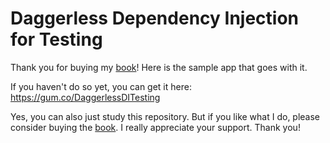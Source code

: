 # Daggerless Dependency Injection for Testing

Thank you for buying my [book](https://gum.co/DaggerlessDITesting)! Here is the sample app that goes with it.

If you haven't do so yet, you can get it here: https://gum.co/DaggerlessDITesting

Yes, you can also just study this repository. But if you like what I do, please consider buying the [book](https://gum.co/DaggerlessDITesting). I really appreciate your support. Thank you!
